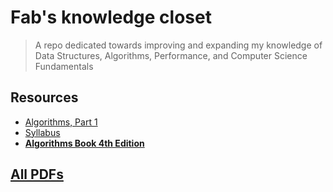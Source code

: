 # Fab's knowledge closet

> A repo dedicated towards improving and expanding my knowledge of Data Structures, Algorithms, Performance, and Computer Science Fundamentals

## Resources

* [Algorithms, Part 1](https://www.coursera.org/learn/algorithms-part1/home/welcome)
* [Syllabus](https://www.coursera.org/learn/algorithms-part1/resources/CrmR4)
* **[Algorithms Book 4th Edition](pdfs/Algorithms4th.pdf)**


## [All PDFs](./pdfs)

